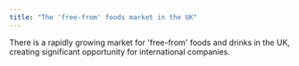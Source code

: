 ```yaml
---
title: "The 'free-from' foods market in the UK"
---
```


There is a rapidly growing market for 'free-from' foods and drinks in the UK, creating significant opportunity for international companies. 
